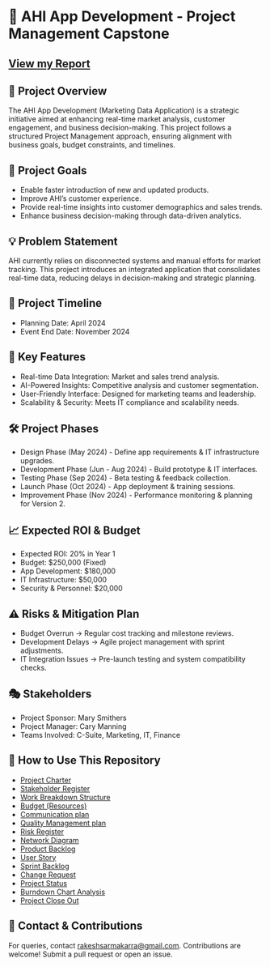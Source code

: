 # 📌 AHI App Development - Project Management Capstone                                                                                                                       
## [View my Report](https://github.com/RakeshsarmaKarra/Project-Management-Capstone-Project/blob/main/Project%20Management%20Capstone%20project.pdf)

## 🎯 Project Overview
The AHI App Development (Marketing Data Application) is a strategic initiative aimed at enhancing real-time market analysis, customer engagement, and business decision-making. This project follows a structured Project Management approach, ensuring alignment with business goals, budget constraints, and timelines.

## 🚀 Project Goals
- Enable faster introduction of new and updated products.
- Improve AHI’s customer experience.
- Provide real-time insights into customer demographics and sales trends.
- Enhance business decision-making through data-driven analytics.

## 💡 Problem Statement
AHI currently relies on disconnected systems and manual efforts for market tracking. This project introduces an integrated application that consolidates real-time data, reducing delays in decision-making and strategic planning.

## 📅 Project Timeline
- Planning Date: April 2024
- Event End Date: November 2024

## 🔑 Key Features
- Real-time Data Integration: Market and sales trend analysis.
- AI-Powered Insights: Competitive analysis and customer segmentation.
- User-Friendly Interface: Designed for marketing teams and leadership.
- Scalability & Security: Meets IT compliance and scalability needs.

## 🛠️ Project Phases
- Design Phase (May 2024) - Define app requirements & IT infrastructure upgrades.
- Development Phase (Jun - Aug 2024) - Build prototype & IT interfaces.
- Testing Phase (Sep 2024) - Beta testing & feedback collection.
- Launch Phase (Oct 2024) - App deployment & training sessions.
- Improvement Phase (Nov 2024) - Performance monitoring & planning for Version 2.

## 📈 Expected ROI & Budget
- Expected ROI: 20% in Year 1
- Budget: $250,000 (Fixed)
- App Development: $180,000
- IT Infrastructure: $50,000
- Security & Personnel: $20,000

## ⚠️ Risks & Mitigation Plan
- Budget Overrun → Regular cost tracking and milestone reviews.
- Development Delays → Agile project management with sprint adjustments.
- IT Integration Issues → Pre-launch testing and system compatibility checks.

## 🎭 Stakeholders
- Project Sponsor: Mary Smithers
- Project Manager: Cary Manning
- Teams Involved: C-Suite, Marketing, IT, Finance

## 📌 How to Use This Repository
- [Project Charter](https://github.com/RakeshsarmaKarra/Project-Management-Capstone-Project/blob/main/AHI%20App%20Project%20Charter.pdf)
- [Stakeholder Register](https://github.com/RakeshsarmaKarra/Project-Management-Capstone-Project/blob/main/Stakeholder%20Register.xlsx)
- [Work Breakdown Structure](https://github.com/RakeshsarmaKarra/Project-Management-Capstone-Project/blob/main/WBS%20.xlsx)
- [Budget (Resources)](https://github.com/RakeshsarmaKarra/Project-Management-Capstone-Project/blob/main/High%20Level%20Budget%20-%20Resource%20Breakdown%20Structure.xlsx)
- [Communication plan](https://github.com/RakeshsarmaKarra/Project-Management-Capstone-Project/blob/main/Communications%20Management%20Plan.xlsx)
- [Quality Management plan](https://github.com/RakeshsarmaKarra/Project-Management-Capstone-Project/blob/main/Quality%20Management%20Plan.xlsx)
- [Risk Register](https://github.com/RakeshsarmaKarra/Project-Management-Capstone-Project/blob/main/Risk%20Register.xlsx)
- [Network Diagram](https://github.com/RakeshsarmaKarra/Project-Management-Capstone-Project/blob/main/Project%20Network%20Diagram.xlsx)
- [Product Backlog](https://github.com/RakeshsarmaKarra/Project-Management-Capstone-Project/blob/main/Product%20Backlog.xlsx)
- [User Story](https://github.com/RakeshsarmaKarra/Project-Management-Capstone-Project/blob/main/User%20Story.xlsx)
- [Sprint Backlog](https://github.com/RakeshsarmaKarra/Project-Management-Capstone-Project/blob/main/Sprint%20Backlog.xlsx)
- [Change Request](https://github.com/RakeshsarmaKarra/Project-Management-Capstone-Project/blob/main/AHI%20Change%20Request%20Analysis.pdf)
- [Project Status](https://github.com/RakeshsarmaKarra/Project-Management-Capstone-Project/blob/main/AHI%20Project%20Status%20Report.pdf)
- [Burndown Chart Analysis](https://github.com/RakeshsarmaKarra/Project-Management-Capstone-Project/blob/main/Burndown%20Chart%20Analysis%20Worksheet.pdf)
- [Project Close Out](https://github.com/RakeshsarmaKarra/Project-Management-Capstone-Project/blob/main/AHI%20Project%20Close-Out%20Report.pdf)

## 📩 Contact & Contributions
For queries, contact rakeshsarmakarra@gmail.com.
Contributions are welcome! Submit a pull request or open an issue.
